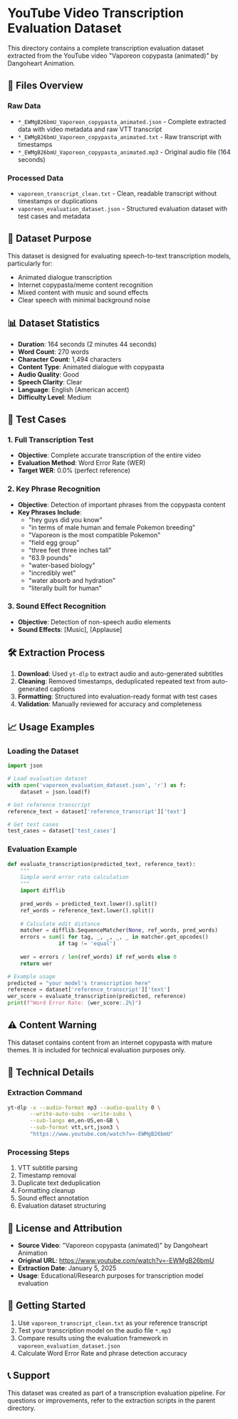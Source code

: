 # YouTube Video Transcription Evaluation Dataset

This directory contains a complete transcription evaluation dataset extracted from the YouTube video "Vaporeon copypasta (animated)" by Dangoheart Animation.

## 📁 Files Overview

### Raw Data
- `*_EWMgB26bmU_Vaporeon_copypasta_animated.json` - Complete extracted data with video metadata and raw VTT transcript
- `*_EWMgB26bmU_Vaporeon_copypasta_animated.txt` - Raw transcript with timestamps
- `*_EWMgB26bmU_Vaporeon_copypasta_animated.mp3` - Original audio file (164 seconds)

### Processed Data
- `vaporeon_transcript_clean.txt` - Clean, readable transcript without timestamps or duplications
- `vaporeon_evaluation_dataset.json` - Structured evaluation dataset with test cases and metadata

## 🎯 Dataset Purpose

This dataset is designed for evaluating speech-to-text transcription models, particularly for:
- Animated dialogue transcription
- Internet copypasta/meme content recognition  
- Mixed content with music and sound effects
- Clear speech with minimal background noise

## 📊 Dataset Statistics

- **Duration**: 164 seconds (2 minutes 44 seconds)
- **Word Count**: 270 words
- **Character Count**: 1,494 characters
- **Content Type**: Animated dialogue with copypasta
- **Audio Quality**: Good
- **Speech Clarity**: Clear
- **Language**: English (American accent)
- **Difficulty Level**: Medium

## 🧪 Test Cases

### 1. Full Transcription Test
- **Objective**: Complete accurate transcription of the entire video
- **Evaluation Method**: Word Error Rate (WER)
- **Target WER**: 0.0% (perfect reference)

### 2. Key Phrase Recognition
- **Objective**: Detection of important phrases from the copypasta content
- **Key Phrases Include**:
  - "hey guys did you know"
  - "in terms of male human and female Pokemon breeding"
  - "Vaporeon is the most compatible Pokemon"
  - "field egg group"
  - "three feet three inches tall"
  - "63.9 pounds"
  - "water-based biology"
  - "incredibly wet"
  - "water absorb and hydration"
  - "literally built for human"

### 3. Sound Effect Recognition
- **Objective**: Detection of non-speech audio elements
- **Sound Effects**: [Music], [Applause]

## 🛠 Extraction Process

1. **Download**: Used `yt-dlp` to extract audio and auto-generated subtitles
2. **Cleaning**: Removed timestamps, deduplicated repeated text from auto-generated captions
3. **Formatting**: Structured into evaluation-ready format with test cases
4. **Validation**: Manually reviewed for accuracy and completeness

## 📈 Usage Examples

### Loading the Dataset
```python
import json

# Load evaluation dataset
with open('vaporeon_evaluation_dataset.json', 'r') as f:
    dataset = json.load(f)

# Get reference transcript
reference_text = dataset['reference_transcript']['text']

# Get test cases
test_cases = dataset['test_cases']
```

### Evaluation Example
```python
def evaluate_transcription(predicted_text, reference_text):
    """
    Simple word error rate calculation
    """
    import difflib
    
    pred_words = predicted_text.lower().split()
    ref_words = reference_text.lower().split()
    
    # Calculate edit distance
    matcher = difflib.SequenceMatcher(None, ref_words, pred_words)
    errors = sum(1 for tag, _, _, _, _ in matcher.get_opcodes() 
                if tag != 'equal')
    
    wer = errors / len(ref_words) if ref_words else 0
    return wer

# Example usage
predicted = "your model's transcription here"
reference = dataset['reference_transcript']['text']
wer_score = evaluate_transcription(predicted, reference)
print(f"Word Error Rate: {wer_score:.2%}")
```

## ⚠ Content Warning

This dataset contains content from an internet copypasta with mature themes. It is included for technical evaluation purposes only.

## 🔧 Technical Details

### Extraction Command
```bash
yt-dlp -x --audio-format mp3 --audio-quality 0 \
       --write-auto-subs --write-subs \
       --sub-langs en,en-US,en-GB \
       --sub-format vtt,srt,json3 \
       "https://www.youtube.com/watch?v=-EWMgB26bmU"
```

### Processing Steps
1. VTT subtitle parsing
2. Timestamp removal  
3. Duplicate text deduplication
4. Formatting cleanup
5. Sound effect annotation
6. Evaluation dataset structuring

## 📝 License and Attribution

- **Source Video**: "Vaporeon copypasta (animated)" by Dangoheart Animation
- **Original URL**: https://www.youtube.com/watch?v=-EWMgB26bmU
- **Extraction Date**: January 5, 2025
- **Usage**: Educational/Research purposes for transcription model evaluation

## 🚀 Getting Started

1. Use `vaporeon_transcript_clean.txt` as your reference transcript
2. Test your transcription model on the audio file `*.mp3`
3. Compare results using the evaluation framework in `vaporeon_evaluation_dataset.json`
4. Calculate Word Error Rate and phrase detection accuracy

## 📞 Support

This dataset was created as part of a transcription evaluation pipeline. For questions or improvements, refer to the extraction scripts in the parent directory.